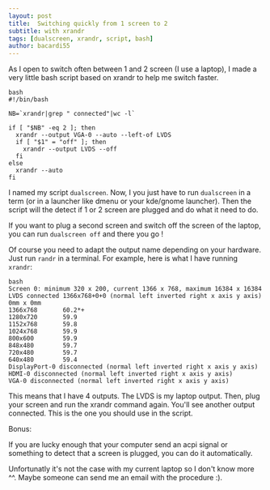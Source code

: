 ```yaml
---
layout: post
title:  Switching quickly from 1 screen to 2
subtitle: with xrandr
tags: [dualscreen, xrandr, script, bash]
author: bacardi55
---
```


As I open to switch often between 1 and 2 screen (I use a laptop), I made a very little bash script based on xrandr to help me switch faster.

    bash
    #!/bin/bash

    NB=`xrandr|grep " connected"|wc -l`

    if [ "$NB" -eq 2 ]; then
      xrandr --output VGA-0 --auto --left-of LVDS
      if [ "$1" = "off" ]; then
        xrandr --output LVDS --off
      fi
    else
      xrandr --auto
    fi

I named my script `dualscreen`.
Now, I you just have to run `dualscreen` in a term (or in a launcher like dmenu or your kde/gnome launcher). Then the script will the detect if 1 or 2 screen are plugged and do what it need to do.

If you want to plug a second screen and switch off the screen of the laptop, you can run `dualscreen off` and there you go !

Of course you need to adapt the output name depending on your hardware. Just run `randr` in a terminal.
For example, here is what I have running `xrandr`:

    bash
    Screen 0: minimum 320 x 200, current 1366 x 768, maximum 16384 x 16384
    LVDS connected 1366x768+0+0 (normal left inverted right x axis y axis) 0mm x 0mm
    1366x768       60.2*+
    1280x720       59.9
    1152x768       59.8
    1024x768       59.9
    800x600        59.9
    848x480        59.7
    720x480        59.7
    640x480        59.4
    DisplayPort-0 disconnected (normal left inverted right x axis y axis)
    HDMI-0 disconnected (normal left inverted right x axis y axis)
    VGA-0 disconnected (normal left inverted right x axis y axis)

This means that I have 4 outputs. The LVDS is my laptop output. Then, plug your screen and run the xrandr command again.
You'll see another output connected. This is the one you should use in the script.


Bonus:

If you are lucky enough that your computer send an acpi signal or something to detect that a screen is plugged, you can do it automatically.

Unfortunatly it's not the case with my current laptop so I don't know more ^^. Maybe someone can send me an email with the procedure :).
